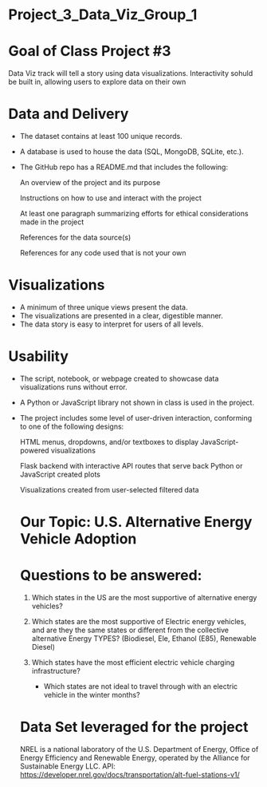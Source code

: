 # Project_3_Data_Viz_Group_1
# Goal of Class Project #3
  Data Viz track will tell a story using data visualizations. Interactivity sohuld be built in, allowing users to explore data on their own

# Data and Delivery 
- The dataset contains at least 100 unique records. 

- A database is used to house the data (SQL, MongoDB, SQLite, etc.). 

- The GitHub repo has a README.md that includes the following: 

  An overview of the project and its purpose

  Instructions on how to use and interact with the project

  At least one paragraph summarizing efforts for ethical considerations made in the project

  References for the data source(s)

  References for any code used that is not your own

# Visualizations 
- A minimum of three unique views present the data. 
- The visualizations are presented in a clear, digestible manner. 
- The data story is easy to interpret for users of all levels. 

# Usability 
- The script, notebook, or webpage created to showcase data visualizations runs without error. 

- A Python or JavaScript library not shown in class is used in the project. 

- The project includes some level of user-driven interaction, conforming to one of the following designs: 

  HTML menus, dropdowns, and/or textboxes to display JavaScript-powered visualizations

  Flask backend with interactive API routes that serve back Python or JavaScript created plots

  Visualizations created from user-selected filtered data

  # Our Topic: U.S. Alternative Energy Vehicle Adoption 

  # Questions to be answered:
  1. Which states in the US are the most supportive of alternative energy vehicles? 

  2. Which states are the most supportive of Electric energy vehicles, and are they the same states or different from the collective alternative Energy TYPES? (Biodiesel, Ele, Ethanol (E85), Renewable Diesel) 

  3. Which states have the most efficient electric vehicle charging infrastructure? 
     - Which states are not ideal to travel through with an electric vehicle in the winter months?

 
  # Data Set leveraged for the project 
  NREL is a national laboratory of the U.S. Department of Energy, Office of Energy Efficiency and Renewable Energy, operated by the Alliance for Sustainable Energy LLC.
  API: https://developer.nrel.gov/docs/transportation/alt-fuel-stations-v1/

  

  
